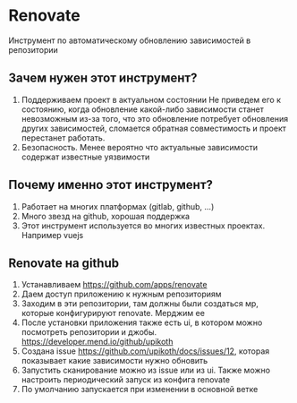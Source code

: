# Renovate

Инструмент по автоматическому обновлению зависимостей в репозитории

## Зачем нужен этот инструмент?

1. Поддерживаем проект в актуальном состоянии
Не приведем его к состоянию, когда обновление какой-либо зависимости станет невозможным из-за того, что это обновление потребует обновления других зависимостей, сломается обратная совместимость и проект перестанет работать.
2. Безопасность. Менее вероятно что актуальные зависимости содержат известные уязвимости

## Почему именно этот инструмент?

1. Работает на многих платформах (gitlab, github, ...)
2. Много звезд на github, хорошая поддержка
3. Этот инструмент используется во многих известных проектах. Например vuejs

## Renovate на github

1. Устанавливаем https://github.com/apps/renovate
2. Даем доступ приложению к нужным репозиториям
3. Заходим в эти репозитории, там должны были создаться мр, которые конфигурируют renovate. Мерджим ее
4. После установки приложения также есть ui, в котором можно посмотреть репозитории и джобы. https://developer.mend.io/github/upikoth
5. Создана issue https://github.com/upikoth/docs/issues/12, которая показывает какие зависимости нужно обновить
6. Запустить сканирование можно из issue или из ui. Также можно настроить периодический запуск из конфига renovate
7. По умолчанию запускается при изменении в основной ветке